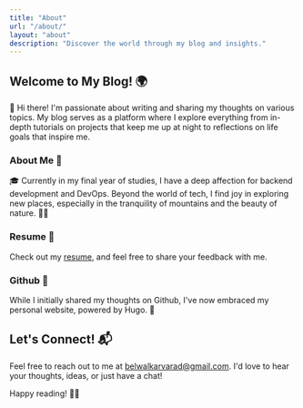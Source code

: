 ```yaml
---
title: "About"
url: "/about/"
layout: "about"
description: "Discover the world through my blog and insights."
---
```


## Welcome to My Blog! 🌍

👋 Hi there! I'm passionate about writing and sharing my thoughts on various topics. My blog serves as a platform where I explore everything from in-depth tutorials on projects that keep me up at night to reflections on life goals that inspire me.

### About Me 🚀

🎓 Currently in my final year of studies, I have a deep affection for backend development and DevOps. Beyond the world of tech, I find joy in exploring new places, especially in the tranquility of mountains and the beauty of nature. 🌴🌲

### Resume 📄

Check out my [resume](https://belwalkarvarad.tech/resume/varadbelwalkar_latest.pdf), and feel free to share your feedback with me.

### Github 🐙

While I initially shared my thoughts on Github, I've now embraced my personal website, powered by Hugo. 🙏

## Let's Connect! 📬

Feel free to reach out to me at [belwalkarvarad@gmail.com](mailto:belwalkarvarad@gmail.com). I'd love to hear your thoughts, ideas, or just have a chat!

Happy reading! 📖✨
